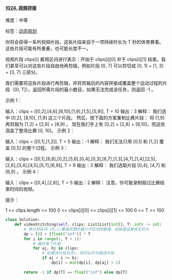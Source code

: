 #### [1024. 视频拼接](https://leetcode-cn.com/problems/video-stitching/)

难度：中等

标签：[动态规划](../原理/动态规划.md)

你将会获得一系列视频片段，这些片段来自于一项持续时长为 T 秒的体育赛事。这些片段可能有所重叠，也可能长度不一。

视频片段 clips[i] 都用区间进行表示：开始于 clips[i][0] 并于 clips[i][1] 结束。我们甚至可以对这些片段自由地再剪辑，例如片段 [0, 7] 可以剪切成 [0, 1] + [1, 3] + [3, 7] 三部分。

我们需要将这些片段进行再剪辑，并将剪辑后的内容拼接成覆盖整个运动过程的片段（[0, T]）。返回所需片段的最小数目，如果无法完成该任务，则返回 -1 。

 

示例 1：

输入：clips = [[0,2],[4,6],[8,10],[1,9],[1,5],[5,9]], T = 10
输出：3
解释：
我们选中 [0,2], [8,10], [1,9] 这三个片段。
然后，按下面的方案重制比赛片段：
将 [1,9] 再剪辑为 [1,2] + [2,8] + [8,9] 。
现在我们手上有 [0,2] + [2,8] + [8,10]，而这些涵盖了整场比赛 [0, 10]。
示例 2：

输入：clips = [[0,1],[1,2]], T = 5
输出：-1
解释：
我们无法只用 [0,1] 和 [1,2] 覆盖 [0,5] 的整个过程。
示例 3：

输入：clips = [[0,1],[6,8],[0,2],[5,6],[0,4],[0,3],[6,7],[1,3],[4,7],[1,4],[2,5],[2,6],[3,4],[4,5],[5,7],[6,9]], T = 9
输出：3
解释： 
我们选取片段 [0,4], [4,7] 和 [6,9] 。
示例 4：

输入：clips = [[0,4],[2,8]], T = 5
输出：2
解释：
注意，你可能录制超过比赛结束时间的视频。


提示：

1 <= clips.length <= 100
0 <= clips[i][0] <= clips[i][1] <= 100
0 <= T <= 100

```python
class Solution:
    def videoStitching(self, clips: List[List[int]], T: int) -> int:
        # 表示将区间 [0,i)覆盖所需的最少子区间的数量，起始值设置成无穷大
        dp = [0] + [float("inf")] * T
        for i in range(1, T + 1):
            # 遍历每个片段
            for aj, bj in clips:
                # 如果该片段包含i，则可以作为候选片段
                if aj < i <= bj:
                    dp[i] = min(dp[i], dp[aj] + 1)
        
        return -1 if dp[T] == float("inf") else dp[T]
```

